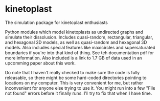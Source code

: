 # kinetoplast
The simulation package for kinetoplast enthusiasts

Python modules which model kinetoplasts as undirected graphs and simulate their dissolusion. Includes quasi-random, rectangular, triangular, and hexagonal 2D models, as well as quasi-random and hexagonal 3D models. Also includes special features like maxicircles and supersaturated boundaries if you're into that kind of thing. See teh documentation pdf for more information. Also included is a link to 1.7 GB of data used in an upcomming paper about this work.

Do note that I haven't really checked to make sure the code is fully releasable, so there might be some hard-coded directories pointing to locations on my computer. This is very convenient for me, but rather inconvenient for anyone else trying to use it. You might run into a few "File not found" errors before it finally runs. I'll try to fix that when I have time. 
